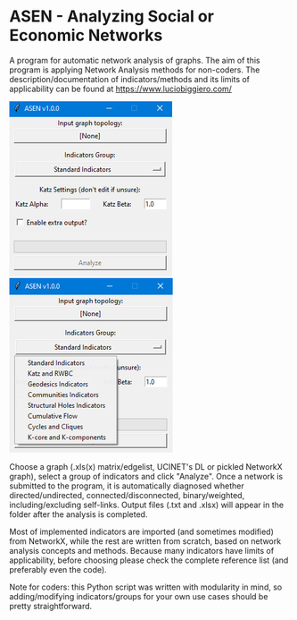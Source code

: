 # ASEN - Analyzing Social or Economic Networks
A program for automatic network analysis of graphs. The aim of this program is applying Network Analysis methods for non-coders.
The description/documentation of indicators/methods and its limits of applicability can be found at https://www.luciobiggiero.com/

![screenshot1](https://github.com/mbiggiero/ASEN/blob/main/screenshot1.png?raw=true) ![screenshot2](https://github.com/mbiggiero/ASEN/blob/main/screenshot2.png?raw=true) 


Choose a graph (.xls(x) matrix/edgelist, UCINET's DL or pickled NetworkX graph), select a group of indicators and click "Analyze". 
Once a network is submitted to the program, it is automatically diagnosed whether directed/undirected, connected/disconnected, binary/weighted, including/excluding self-links.
Output files (.txt and .xlsx) will appear in the folder after the analysis is completed.

Most of implemented indicators are imported (and sometimes modified) from NetworkX, while the rest are written from scratch, based on network analysis concepts and methods. Because many indicators have limits of applicability, before choosing please check the complete reference list (and preferably even the code).  

Note for coders: this Python script was written with modularity in mind, so adding/modifying indicators/groups for your own use cases should be pretty straightforward.
